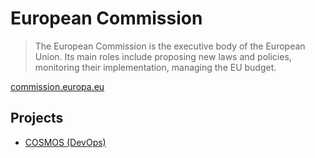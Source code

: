 # European Commission

> The European Commission is the executive body of the European Union.
> Its main roles include proposing new laws and policies, monitoring their implementation, managing the EU budget.

[commission.europa.eu](https://commission.europa.eu/)

## Projects

* [COSMOS (DevOps)](cosmos-devops.md)
